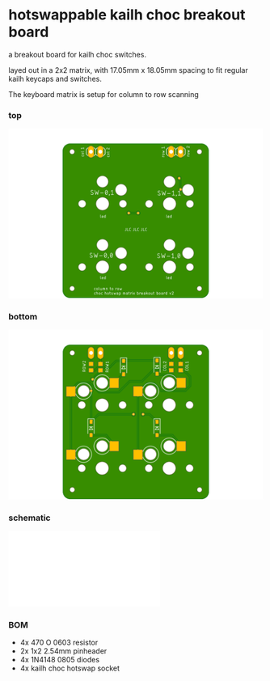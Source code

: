 # hotswappable kailh choc breakout board

a breakout board for kailh choc switches.

layed out in a 2x2 matrix, with 17.05mm x 18.05mm spacing to fit regular kailh keycaps and switches.

The keyboard matrix is setup for column to row scanning

### top

![top](./choc-matrix-v2-top.png)

### bottom 

![bottom](./choc-matrix-v2-bottom.png)

### schematic

![schematic](./choc-matrix-v2.pdf)

### BOM

- 4x 470 O 0603 resistor
- 2x 1x2 2.54mm pinheader
- 4x 1N4148 0805 diodes
- 4x kailh choc hotswap socket
